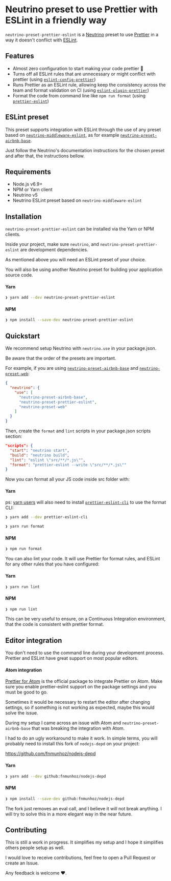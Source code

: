 # Neutrino preset to use Prettier with ESLint in a friendly way

`neutrino-preset-prettier-eslint` is a [Neutrino](https://neutrino.js.org/) preset to use [Prettier](https://github.com/prettier/prettier) in a way it doesn't conflict with [ESLint](http://eslint.org/).

## Features

- Almost zero configuration to start making your code prettier 💅
- Turns off all ESLint rules that are unnecessary or might conflict with prettier (using [`eslint-config-prettier`](https://github.com/prettier/eslint-config-prettier))
- Runs Prettier as an ESLint rule, allowing keep the consistency across the team and format validation on CI (using [`eslint-plugin-prettier`](https://github.com/not-an-aardvark/eslint-plugin-prettier))
- Format the code from command line like `npm run format` (using [`prettier-eslint`](https://github.com/prettier/prettier-eslint))

## ESLint preset

This preset supports integration with ESLint through the use of any preset based on [`neutrino-middleware-eslint`](https://neutrino.js.org/middleware/neutrino-middleware-eslint/), as for example [`neutrino-preset-airbnb-base`](https://neutrino.js.org/presets/neutrino-preset-airbnb-base/).

Just follow the Neutrino's documentation instructions for the chosen preset and after that, the instructions bellow.

## Requirements

- Node.js v6.9+
- NPM or Yarn client
- Neutrino v5
- Neutrino ESLint preset based on `neutrino-middleware-eslint`

## Installation

`neutrino-preset-prettier-eslint` can be installed via the Yarn or NPM clients.

Inside your project, make sure `neutrino`, and `neutrino-preset-prettier-eslint` are development dependencies.

As mentioned above you will need an ESLint preset of your choice.

You will also be using another Neutrino preset for building your application source code.

#### Yarn

```bash
❯ yarn add --dev neutrino-preset-prettier-eslint
```

#### NPM

```bash
❯ npm install --save-dev neutrino-preset-prettier-eslint
```

## Quickstart

We recommend setup Neutrino with `neutrino.use` in your package.json.

Be aware that the order of the presets are important.

For example, if you are using [`neutrino-preset-airbnb-base`](https://neutrino.js.org/presets/neutrino-preset-airbnb-base/) and [`neutrino-preset-web`](https://github.com/mozilla-neutrino/neutrino-dev/tree/master/packages/neutrino-preset-web):

```json
{
  "neutrino": {
    "use": [
      "neutrino-preset-airbnb-base",
      "neutrino-preset-prettier-eslint",
      "neutrino-preset-web"
    ]
  }
}
```

Then, create the `format` and `lint` scripts in your package.json scripts section:

```json
"scripts": {
  "start": "neutrino start",
  "build": "neutrino build",
  "lint": "eslint \"src/**/*.js\"",
  "format": "prettier-eslint --write \"src/**/*.js\""
}
```

Now you can format all your JS code inside src folder with:

#### Yarn

ps: [yarn users](https://github.com/yarnpkg/yarn/issues/760) will also need to install [`prettier-eslint-cli`](https://github.com/prettier/prettier-eslint-cli) to use the format CLI:

```bash
❯ yarn add --dev prettier-eslint-cli
```

```bash
❯ yarn run format
```
#### NPM

```bash
❯ npm run format
```

You can also lint your code. It will use Prettier for format rules, and ESLint for any other rules that you have configured:

#### Yarn

```bash
❯ yarn run lint
```
#### NPM

```bash
❯ npm run lint
```

This can be very useful to ensure, on a Continuous Integration environment, that the code is consistent with prettier format.

## Editor integration

You don't need to use the command line during your development process. Prettier and ESLint have great support on most popular editors.

#### Atom integration

[Prettier for Atom](https://github.com/prettier/prettier-atom) is the official package to integrate Prettier on Atom. Make sure you enable prettier-eslint support on the package settings and you must be good to go.

Sometimes it would be necessary to restart the editor after changing settings, so if something is not working as expected, maybe this would solve the issue.

During my setup I came across an issue with Atom and `neutrino-preset-airbnb-base` that was breaking the integration with Atom.

I had to do an ugly workaround to make it work. In simple terms, you will probably need to install this fork of `nodejs-depd` on your project:

https://github.com/fnmunhoz/nodejs-depd

#### Yarn

```bash
❯ yarn add --dev github:fnmunhoz/nodejs-depd
```
#### NPM

```bash
❯ npm install --save-dev github:fnmunhoz/nodejs-depd
```

The fork just removes an eval call, and I believe it will not break anything. I will try to solve this in a more elegant way in the near future.

## Contributing

This is still a work in progress. It simplifies my setup and I hope it simplifies others people setup as well.

I would love to receive contributions, feel free to open a Pull Request or create an Issue.

Any feedback is welcome ♥️.

